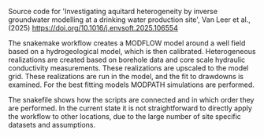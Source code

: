 Source code for 'Investigating aquitard heterogeneity by inverse groundwater modelling at a drinking water production site', Van Leer et al., (2025) https://doi.org/10.1016/j.envsoft.2025.106554

The snakemake workflow creates a MODFLOW model around a well field based on a hydrogeological model, which is then calibrated.
Heterogeneous realizations are created based on borehole data and core scale hydraulic conductivity measurements. These realizations are upscaled to the model grid.
These realizations are run in the model, and the fit to drawdowns is examined. For the best fitting models MODPATH simulations are performed. 

The snakefile shows how the scripts are connected and in which order they are performed. 
In the current state it is not straightforward to directly apply the workflow to other locations, due to the large number of site specific datasets and assumptions. 
